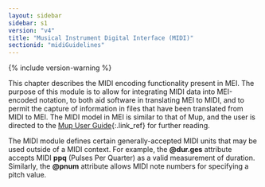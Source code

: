 ```yaml
---
layout: sidebar
sidebar: s1
version: "v4"
title: "Musical Instrument Digital Interface (MIDI)"
sectionid: "midiGuidelines"
---
```


{% include version-warning %}

This chapter describes the MIDI encoding functionality present in MEI. The purpose of this module is to allow for integrating MIDI data into MEI-encoded notation, to both aid software in translating MEI to MIDI, and to permit the capture of information in files that have been translated from MIDI to MEI. The MIDI model in MEI is similar to that of Mup, and the user is directed to the [Mup User Guide](http://www.arkkra.com/doc/uguide.ps){:.link_ref} for further reading.

The MIDI module defines certain generally-accepted MIDI units that may be used outside of a MIDI context. For example, the **@dur.ges** attribute accepts MIDI **ppq** (Pulses Per Quarter) as a valid measurement of duration. Similarly, the **@pnum** attribute allows MIDI note numbers for specifying a pitch value.
